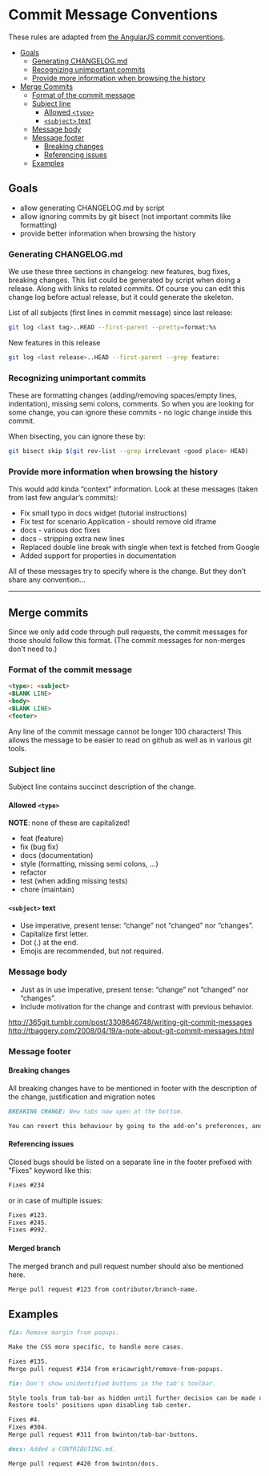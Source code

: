 Commit Message Conventions
==========================
These rules are adapted from [the AngularJS commit conventions](https://github.com/angular/angular.js/blob/master/CONTRIBUTING.md#commit).

* [Goals](#goals)
  * [Generating CHANGELOG.md](#generating-changelogmd)
  * [Recognizing unimportant commits](#recognizing-unimportant-commits)
  * [Provide more information when browsing the history](#provide-more-information-when-browsing-the-history)
* [Merge Commits](#merge-commits)
  * [Format of the commit message](#format-of-the-commit-message)
  * [Subject line](#subject-line)
    * [Allowed `<type>`](#allowed-type)
    * [`<subject>` text](#subject-text)
  * [Message body](#message-body)
  * [Message footer](#message-footer)
    * [Breaking changes](#breaking-changes)
    * [Referencing issues](#referencing-issues)
  * [Examples](#examples)

Goals
-----
* allow generating CHANGELOG.md by script
* allow ignoring commits by git bisect (not important commits like formatting)
* provide better information when browsing the history

### Generating CHANGELOG.md
We use these three sections in changelog: new features, bug fixes, breaking changes.
This list could be generated by script when doing a release. Along with links to related commits.
Of course you can edit this change log before actual release, but it could generate the skeleton.

List of all subjects (first lines in commit message) since last release:
```bash
git log <last tag>..HEAD --first-parent --pretty=format:%s
```


New features in this release
```bash
git log <last release>..HEAD --first-parent --grep feature:
```

### Recognizing unimportant commits
These are formatting changes (adding/removing spaces/empty lines, indentation), missing semi colons, comments. So when you are looking for some change, you can ignore these commits - no logic change inside this commit.

When bisecting, you can ignore these by:
```bash
git bisect skip $(git rev-list --grep irrelevant <good place> HEAD)
```

### Provide more information when browsing the history
This would add kinda “context” information.
Look at these messages (taken from last few angular’s commits):

* Fix small typo in docs widget (tutorial instructions)
* Fix test for scenario.Application - should remove old iframe
* docs - various doc fixes
* docs - stripping extra new lines
* Replaced double line break with single when text is fetched from Google
* Added support for properties in documentation


All of these messages try to specify where is the change. But they don’t share any convention...

---

Merge commits
-------------

Since we only add code through pull requests, the commit messages for those should follow this format.  (The commit messages for non-merges don't need to.)


### Format of the commit message
```markdown
<type>: <subject>
<BLANK LINE>
<body>
<BLANK LINE>
<footer>
```

Any line of the commit message cannot be longer 100 characters! This allows the message to be easier to read on github as well as in various git tools.

### Subject line
Subject line contains succinct description of the change.

#### Allowed `<type>`
**NOTE**: none of these are capitalized!

* feat (feature)
* fix (bug fix)
* docs (documentation)
* style (formatting, missing semi colons, …)
* refactor
* test (when adding missing tests)
* chore (maintain)

#### `<subject>` text
* Use imperative, present tense: “change” not “changed” nor “changes”.
* Capitalize first letter.
* Dot (.) at the end.
* Emojis are recommended, but not required.

### Message body
* Just as in <subject> use imperative, present tense: “change” not “changed” nor “changes”.
* Include motivation for the change and contrast with previous behavior.

http://365git.tumblr.com/post/3308646748/writing-git-commit-messages
http://tbaggery.com/2008/04/19/a-note-about-git-commit-messages.html

### Message footer

#### Breaking changes

All breaking changes have to be mentioned in footer with the description of the change, justification and migration notes

```markdown
BREAKING CHANGE: New tabs now open at the bottom.

You can revert this behaviour by going to the add-on’s preferences, and selecting `open on top` in the `new tab location` dropdown.
```

#### Referencing issues

Closed bugs should be listed on a separate line in the footer prefixed with "Fixes" keyword like this:
```markdown
Fixes #234
```

or in case of multiple issues:
```markdown
Fixes #123.
Fixes #245.
Fixes #992.
```

#### Merged branch

The merged branch and pull request number should also be mentioned here.
```markdown
Merge pull request #123 from contributor/branch-name.
```

Examples
--------
```markdown
fix: Remove margin from popups.

Make the CSS more specific, to handle more cases.

Fixes #135.
Merge pull request #314 from ericawright/remove-from-popups.
```

```markdown
fix: Don't show unidentified buttons in the tab's toolbar.

Style tools from tab-bar as hidden until further decision can be made on where to put them.
Restore tools' positions upon disabling tab center.

Fixes #4.
Fixes #304.
Merge pull request #311 from bwinton/tab-bar-buttons.
```

```markdown
docs: Added a CONTRIBUTING.md.

Merge pull request #420 from bwinton/docs.
```
